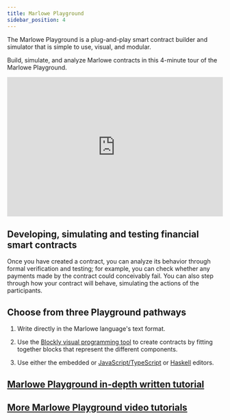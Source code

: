 ```yaml
---
title: Marlowe Playground
sidebar_position: 4
---
```


The Marlowe Playground is a plug-and-play smart contract builder and simulator that is simple to use, visual, and modular. 

Build, simulate, and analyze Marlowe contracts in this 4-minute tour of the Marlowe Playground.
<iframe width="100%" height="325" src="https://www.youtube.com/embed/axP-jYQ_6lo" frameborder="0" allow="accelerometer; autoplay; clipboard-write; encrypted-media; gyroscope; picture-in-picture fullscreen"></iframe>

## Developing, simulating and testing financial smart contracts

Once you have created a contract, you can analyze its behavior through formal verification and testing; for example, you can check whether any payments made by the contract could conceivably fail. You can also step through how your contract will behave, simulating the actions of the participants.

## Choose from three Playground pathways

1. Write directly in the Marlowe language's text format.

2. Use the [Blockly visual programming tool](writing-marlowe-with-blockly.md) to create contracts by fitting together blocks that represent the different components. 

3. Use either the embedded or [JavaScript/TypeScript](using-the-javascript-editor.md) or [Haskell](using-the-haskell-editor.md) editors. 

## [Marlowe Playground in-depth written tutorial](../tutorials/playground-overview.md)

## [More Marlowe Playground video tutorials](tutorials/video-tutorials-index.md#marlowe-playground-tutorials)
